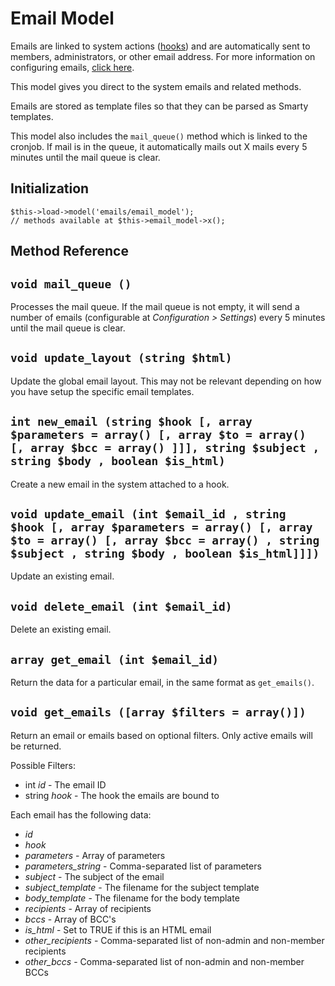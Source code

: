# Email Model

Emails are linked to system actions ([hooks](/docs/developers/reference/app_hooks_library.md)) and are automatically sent to members, administrators, or other email address.  For more information on configuring emails, [click here](/docs/configuration/emails.md).

This model gives you direct to the system emails and related methods.

Emails are stored as template files so that they can be parsed as Smarty templates.

This model also includes the `mail_queue()` method which is linked to the cronjob.  If mail is in the queue, it automatically mails out X mails every 5 minutes until the mail queue is clear.

## Initialization

```
$this->load->model('emails/email_model');
// methods available at $this->email_model->x();
```

## Method Reference

## `void mail_queue ()`

Processes the mail queue.  If the mail queue is not empty, it will send a number of emails (configurable at *Configuration > Settings*) every 5 minutes until the mail queue is clear.

## `void update_layout (string $html)`

Update the global email layout.  This may not be relevant depending on how you have setup the specific email templates.

## `int new_email (string $hook [, array $parameters = array() [, array $to = array() [, array $bcc = array() ]]], string $subject , string $body , boolean $is_html)`

Create a new email in the system attached to a hook.

## `void update_email (int $email_id , string $hook [, array $parameters = array() [, array $to = array() [, array $bcc = array() , string $subject , string $body , boolean $is_html]]])`

Update an existing email.

## `void delete_email (int $email_id)`

Delete an existing email.

## `array get_email (int $email_id)`

Return the data for a particular email, in the same format as `get_emails()`.

## `void get_emails ([array $filters = array()])`

Return an email or emails based on optional filters.  Only active emails will be returned.

Possible Filters: 

* int *id* - The email ID
* string *hook* - The hook the emails are bound to

Each email has the following data:

* *id*
* *hook* 
* *parameters* - Array of parameters
* *parameters_string* - Comma-separated list of parameters
* *subject* - The subject of the email
* *subject_template* - The filename for the subject template
* *body_template* - The filename for the body template
* *recipients* - Array of recipients
* *bccs* - Array of BCC's
* *is_html* - Set to TRUE if this is an HTML email
* *other_recipients* - Comma-separated list of non-admin and non-member recipients
* *other_bccs* - Comma-separated list of non-admin and non-member BCCs

